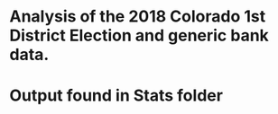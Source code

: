 # Analysis of the 2018 Colorado 1st District Election and generic bank data.
# Output found in Stats folder
